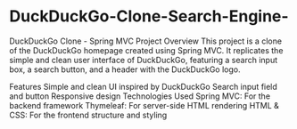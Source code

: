# DuckDuckGo-Clone-Search-Engine-
DuckDuckGo Clone - Spring MVC Project
Overview
This project is a clone of the DuckDuckGo homepage created using Spring MVC. It replicates the simple and clean user interface of DuckDuckGo, featuring a search input box, a search button, and a header with the DuckDuckGo logo.

Features
Simple and clean UI inspired by DuckDuckGo
Search input field and button
Responsive design
Technologies Used
Spring MVC: For the backend framework
Thymeleaf: For server-side HTML rendering
HTML & CSS: For the frontend structure and styling
